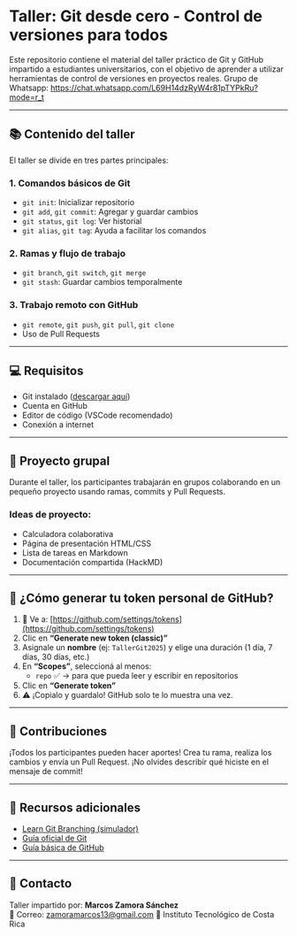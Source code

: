 # Taller: Git desde cero - Control de versiones para todos

Este repositorio contiene el material del taller práctico de Git y GitHub impartido a estudiantes universitarios, con el objetivo de aprender a utilizar herramientas de control de versiones en proyectos reales.
Grupo de Whatsapp: https://chat.whatsapp.com/L69H14dzRyW4r81pTYPkRu?mode=r_t

---

## 📚 Contenido del taller

El taller se divide en tres partes principales:

### 1. Comandos básicos de Git
- `git init`: Inicializar repositorio
- `git add`, `git commit`: Agregar y guardar cambios
- `git status`, `git log`: Ver historial
- `git alias`, `git tag`: Ayuda a facilitar los comandos

### 2. Ramas y flujo de trabajo
- `git branch`, `git switch`, `git merge`
- `git stash`: Guardar cambios temporalmente

### 3. Trabajo remoto con GitHub
- `git remote`, `git push`, `git pull`, `git clone`
- Uso de Pull Requests

---

## 💻 Requisitos

- Git instalado ([descargar aquí](https://git-scm.com/downloads))
- Cuenta en GitHub
- Editor de código (VSCode recomendado)
- Conexión a internet

---

## 🧪 Proyecto grupal

Durante el taller, los participantes trabajarán en grupos colaborando en un pequeño proyecto usando ramas, commits y Pull Requests.

### Ideas de proyecto:
- Calculadora colaborativa
- Página de presentación HTML/CSS
- Lista de tareas en Markdown
- Documentación compartida (HackMD)

---

## 🔐 ¿Cómo generar tu token personal de GitHub?

1. 🔗 Ve a: [https://github.com/settings/tokens](https://github.com/settings/tokens)
2. Clic en **“Generate new token (classic)”**
3. Asignale un **nombre** (ej: `TallerGit2025`) y elige una duración (1 día, 7 días, 30 días, etc.)
4. En **“Scopes”**, seleccioná al menos:
   - `repo` ✅ → para que pueda leer y escribir en repositorios
5. Clic en **“Generate token”**
6. ⚠️ ¡Copialo y guardalo! GitHub solo te lo muestra una vez.

---

## 🤝 Contribuciones

¡Todos los participantes pueden hacer aportes! Crea tu rama, realiza los cambios y envía un Pull Request. ¡No olvides describir qué hiciste en el mensaje de commit!

---

## 📌 Recursos adicionales

- [Learn Git Branching (simulador)](https://learngitbranching.js.org/)
- [Guía oficial de Git](https://git-scm.com/doc)
- [Guía básica de GitHub](https://docs.github.com/en/get-started)

---

## 📧 Contacto

Taller impartido por: **Marcos Zamora Sánchez**  
📩 Correo: zamoramarcos13@gmail.com
🏫 Instituto Tecnológico de Costa Rica

##
